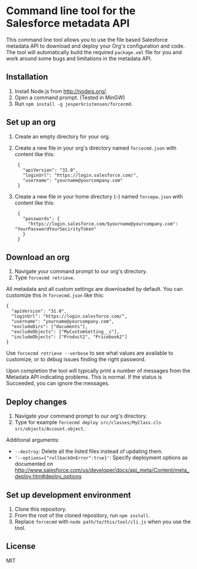 Command line tool for the Salesforce metadata API
========

This command line tool allows you to use the file based Salesforce metadata API
to download and deploy your Org's configuration and code.
The tool will automatically build the required `package.xml` file for you
and work around some bugs and limitations in the metadata API.

## Installation

1. Install Node.js from http://nodejs.org/.
2. Open a command prompt. (Tested in MinGW)
3. Run `npm install -g jesperkristensen/forcecmd`.

## Set up an org

1. Create an empty directory for your org.
2. Create a new file in your org's directory named `forcecmd.json` with content like this:

        {
          "apiVersion": "31.0",
          "loginUrl": "https://login.salesforce.com/",
          "username": "yourname@yourcompany.com"
        }

3. Create a new file in your home directory (`~`) named `forcepw.json` with content like this:

        {
          "passwords": {
            "https://login.salesforce.com/$yourname@yourcompany.com": "YourPasswordYourSecirityToken"
          }
        }

## Download an org

1. Navigate your command prompt to our org's directory.
2. Type `forcecmd retrieve`.

All metadata and all custom settings are downloaded by default. You can customize this in `forcecmd.json` like this:

    {
      "apiVersion": "31.0",
      "loginUrl": "https://login.salesforce.com/",
      "username": "yourname@yourcompany.com",
      "excludeDirs": ["documents"],
      "excludeObjects": ["MyCustomSetting__c"],
      "includeObjects": ["Product2", "Pricebook2"]
    }

Use `forcecmd retrieve --verbose` to see what values are available to customize, or to debug issues finding the right password.

Upon completion the tool will typically print a number of messages from the Metadata API indicating problems. This is normal. If the status is Succeeded, you can ignore the messages.

## Deploy changes

1. Navigate your command prompt to our org's directory.
2. Type for example `forcecmd deploy src/classes/MyClass.cls src/objects/Account.object`.

Additional arguments:
* `--destroy`: Delete all the listed files instead of updating them.
* `'--options={"rollbackOnError":true}'`: Specify deployment options as documented on http://www.salesforce.com/us/developer/docs/api_meta/Content/meta_deploy.htm#deploy_options

## Set up development environment

1. Clone this repository.
2. From the root of the cloned repository, run `npm install`.
3. Replace `forcecmd` with `node path/to/this/tool/cli.js` when you use the tool.

## License

MIT
